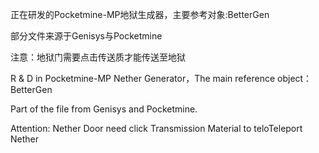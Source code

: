 正在研发的Pocketmine-MP地狱生成器，主要参考对象:BetterGen

部分文件来源于Genisys与Pocketmine

注意：地狱门需要点击传送质才能传送至地狱

R & D in Pocketmine-MP Nether Generator，The main reference object：BetterGen

Part of the file from Genisys and Pocketmine.

Attention: Nether Door need click Transmission Material to teloTeleport Nether
